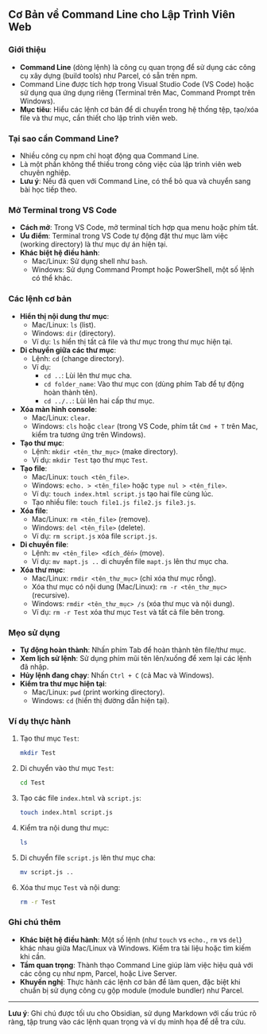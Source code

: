## Cơ Bản về Command Line cho Lập Trình Viên Web

### Giới thiệu

- **Command Line** (dòng lệnh) là công cụ quan trọng để sử dụng các công cụ xây dựng (build tools) như Parcel, có sẵn trên npm.
- Command Line được tích hợp trong Visual Studio Code (VS Code) hoặc sử dụng qua ứng dụng riêng (Terminal trên Mac, Command Prompt trên Windows).
- **Mục tiêu**: Hiểu các lệnh cơ bản để di chuyển trong hệ thống tệp, tạo/xóa file và thư mục, cần thiết cho lập trình viên web.

### Tại sao cần Command Line?

- Nhiều công cụ npm chỉ hoạt động qua Command Line.
- Là một phần không thể thiếu trong công việc của lập trình viên web chuyên nghiệp.
- **Lưu ý**: Nếu đã quen với Command Line, có thể bỏ qua và chuyển sang bài học tiếp theo.

### Mở Terminal trong VS Code

- **Cách mở**: Trong VS Code, mở terminal tích hợp qua menu hoặc phím tắt.
- **Ưu điểm**: Terminal trong VS Code tự động đặt thư mục làm việc (working directory) là thư mục dự án hiện tại.
- **Khác biệt hệ điều hành**:
  - Mac/Linux: Sử dụng shell như `bash`.
  - Windows: Sử dụng Command Prompt hoặc PowerShell, một số lệnh có thể khác.

### Các lệnh cơ bản

- **Hiển thị nội dung thư mục**:
  - Mac/Linux: `ls` (list).
  - Windows: `dir` (directory).
  - Ví dụ: `ls` hiển thị tất cả file và thư mục trong thư mục hiện tại.
- **Di chuyển giữa các thư mục**:
  - Lệnh: `cd` (change directory).
  - Ví dụ:
    - `cd ..`: Lùi lên thư mục cha.
    - `cd folder_name`: Vào thư mục con (dùng phím Tab để tự động hoàn thành tên).
    - `cd ../..`: Lùi lên hai cấp thư mục.
- **Xóa màn hình console**:
  - Mac/Linux: `clear`.
  - Windows: `cls` hoặc `clear` (trong VS Code, phím tắt `Cmd + T` trên Mac, kiểm tra tương ứng trên Windows).
- **Tạo thư mục**:
  - Lệnh: `mkdir <tên_thư_mục>` (make directory).
  - Ví dụ: `mkdir Test` tạo thư mục `Test`.
- **Tạo file**:
  - Mac/Linux: `touch <tên_file>`.
  - Windows: `echo. > <tên_file>` hoặc `type nul > <tên_file>`.
  - Ví dụ: `touch index.html script.js` tạo hai file cùng lúc.
  - Tạo nhiều file: `touch file1.js file2.js file3.js`.
- **Xóa file**:
  - Mac/Linux: `rm <tên_file>` (remove).
  - Windows: `del <tên_file>` (delete).
  - Ví dụ: `rm script.js` xóa file `script.js`.
- **Di chuyển file**:
  - Lệnh: `mv <tên_file> <đích_đến>` (move).
  - Ví dụ: `mv mapt.js ..` di chuyển file `mapt.js` lên thư mục cha.
- **Xóa thư mục**:
  - Mac/Linux: `rmdir <tên_thư_mục>` (chỉ xóa thư mục rỗng).
  - Xóa thư mục có nội dung (Mac/Linux): `rm -r <tên_thư_mục>` (recursive).
  - Windows: `rmdir <tên_thư_mục> /s` (xóa thư mục và nội dung).
  - Ví dụ: `rm -r Test` xóa thư mục `Test` và tất cả file bên trong.

### Mẹo sử dụng

- **Tự động hoàn thành**: Nhấn phím Tab để hoàn thành tên file/thư mục.
- **Xem lịch sử lệnh**: Sử dụng phím mũi tên lên/xuống để xem lại các lệnh đã nhập.
- **Hủy lệnh đang chạy**: Nhấn `Ctrl + C` (cả Mac và Windows).
- **Kiểm tra thư mục hiện tại**:
  - Mac/Linux: `pwd` (print working directory).
  - Windows: `cd` (hiển thị đường dẫn hiện tại).

### Ví dụ thực hành

1. Tạo thư mục `Test`:
   ```bash
   mkdir Test
   ```
2. Di chuyển vào thư mục `Test`:
   ```bash
   cd Test
   ```
3. Tạo các file `index.html` và `script.js`:
   ```bash
   touch index.html script.js
   ```
4. Kiểm tra nội dung thư mục:
   ```bash
   ls
   ```
5. Di chuyển file `script.js` lên thư mục cha:
   ```bash
   mv script.js ..
   ```
6. Xóa thư mục `Test` và nội dung:
   ```bash
   rm -r Test
   ```

### Ghi chú thêm

- **Khác biệt hệ điều hành**: Một số lệnh (như `touch` vs `echo.`, `rm` vs `del`) khác nhau giữa Mac/Linux và Windows. Kiểm tra tài liệu hoặc tìm kiếm khi cần.
- **Tầm quan trọng**: Thành thạo Command Line giúp làm việc hiệu quả với các công cụ như npm, Parcel, hoặc Live Server.
- **Khuyến nghị**: Thực hành các lệnh cơ bản để làm quen, đặc biệt khi chuẩn bị sử dụng công cụ gộp module (module bundler) như Parcel.

---

**Lưu ý**: Ghi chú được tối ưu cho Obsidian, sử dụng Markdown với cấu trúc rõ ràng, tập trung vào các lệnh quan trọng và ví dụ minh họa để dễ tra cứu.

